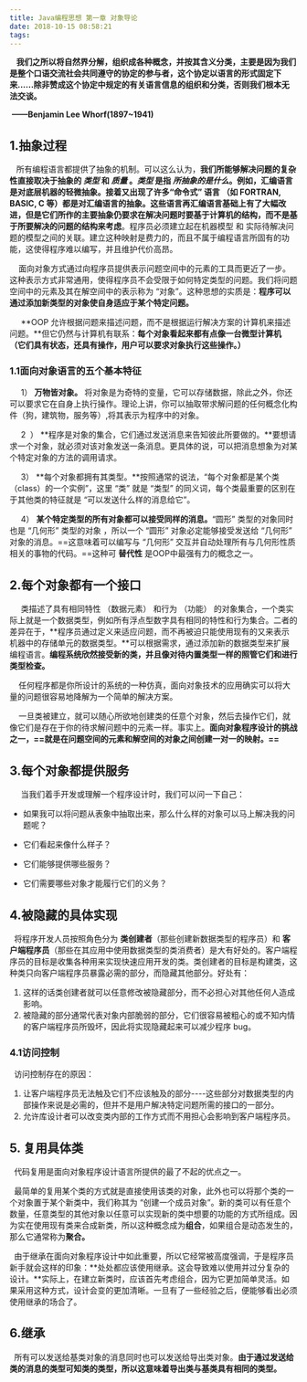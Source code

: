 ```yaml
---
title: Java编程思想 第一章 对象导论
date: 2018-10-15 08:58:21
tags:
---
```


​	&nbsp;&nbsp;&nbsp;**我们之所以将自然界分解，组织成各种概念，并按其含义分类，主要是因为我们是整个口语交流社会共同遵守的协定的参与者，这个协定以语言的形式固定下来......除非赞成这个协定中规定的有关语言信息的组织和分类，否则我们根本无法交谈。**

​												**——Benjamin Lee Whorf(1897~1941)**

## 1.抽象过程

​	&nbsp;&nbsp;&nbsp;所有编程语言都提供了抽象的机制。可以这么认为，**我们所能够解决问题的复杂性直接取决于抽象的 *类型* 和 *质量* **。*类型* 是指 *所抽象的是什么*。例如，汇编语言是对底层机器的轻微抽象。接着又出现了许多“命令式”  语言 （如 FORTRAN, BASIC, C 等）都是对汇编语言的抽象。这些语言再汇编语言基础上有了大幅改进，但是它们所作的主要抽象仍要求**在解决问题时要基于计算机的结构，而不是基于所要解决的问题的结构来考虑**。程序员必须建立起在机器模型 和 实际待解决问题的模型之间的关联。建立这种映射是费力的，而且不属于编程语言所固有的功能，这使得程序难以编写，并且维护代价高昂。

​	&nbsp;&nbsp;&nbsp;&nbsp;面向对象方式通过向程序员提供表示问题空间中的元素的工具而更近了一步。这种表示方式非常通用，使得程序员不会受限于如何特定类型的问题。我们将问题空间中的元素及其在解空间中的表示称为 “对象”。这种思想的实质是：**程序可以通过添加新类型的对象使自身适应于某个特定问题。**

​	&nbsp;&nbsp;&nbsp;&nbsp;**OOP 允许根据问题来描述问题，而不是根据运行解决方案的计算机来描述问题。**但它仍然与计算机有联系：**每个对象看起来都有点像一台微型计算机（它们具有状态，还具有操作，用户可以要求对象执行这些操作。）**<!--more-->

### 1.1面向对象语言的五个基本特征

​	&nbsp;&nbsp;&nbsp;&nbsp;1） **万物皆对象。** 将对象是为奇特的变量，它可以存储数据，除此之外，你还可以要求它在自身上执行操作。理论上讲，你可以抽取带求解问题的任何概念化构件（狗，建筑物，服务等）,将其表示为程序中的对象。

​	&nbsp;&nbsp;&nbsp;&nbsp;2&nbsp;&nbsp;） **程序是对象的集合，它们通过发送消息来告知彼此所要做的。**要想请求一个对象，就必须对该对象发送一条消息。更具体的说，可以把消息想象为对某个特定对象的方法的调用请求。

​	&nbsp;&nbsp;&nbsp;&nbsp;3） **每个对象都拥有其类型。**按照通常的说法，“每个对象都是某个类（class）的一个实例”，这里 “类” 就是 “类型” 的同义词，每个类最重要的区别在于其他类的特征就是 “可以发送什么样的消息给它”。

​	&nbsp;&nbsp;&nbsp;&nbsp;4） **某个特定类型的所有对象都可以接受同样的消息。**“圆形” 类型的对象同时也是 “几何形” 类型的对象 ，所以一个 “圆形” 对象必定能够接受发送给 “几何形” 对象的消息。==这意味着可以编写与 “几何形” 交互并自动处理所有与几何形性质相关的事物的代码。==这种可 **替代性** 是OOP中最强有力的概念之一。

## 2.每个对象都有一个接口

​	&nbsp;&nbsp;&nbsp;&nbsp;类描述了具有相同特性 （数据元素） 和行为 （功能） 的对象集合，一个类实际上就是一个数据类型，例如所有浮点型数字具有相同的特性和行为集合。二者的差异在于，**程序员通过定义来适应问题，而不再被迫只能使用现有的又来表示机器中的存储单元的数据类型。**可以根据需求，通过添加新的数据类型来扩展编程语言。**编程系统欣然接受新的类，并且像对待内置类型一样的照管它们和进行类型检查。**

​	&nbsp;&nbsp;&nbsp;&nbsp;任何程序都是你所设计的系统的一种仿真，面向对象技术的应用确实可以将大量的问题很容易地降解为一个简单的解决方案。

​	&nbsp;&nbsp;&nbsp;&nbsp;一旦类被建立，就可以随心所欲地创建类的任意个对象，然后去操作它们，就像它们是存在于你的待求解问题中的元素一样。事实上。**面向对象程序设计的挑战之一，==就是在问题空间的元素和解空间的对象之间创建一对一的映射。==**

## 3.每个对象都提供服务

​	&nbsp;&nbsp;&nbsp;&nbsp;当我们着手开发或理解一个程序设计时，我们可以问一下自己：

- 如果我可以将问题从表象中抽取出来，那么什么样的对象可以马上解决我的问题呢？

- 它们看起来像什么样子？

- 它们能够提供哪些服务？

- 它们需要哪些对象才能履行它们的义务？

## 4.被隐藏的具体实现

&nbsp;&nbsp;将程序开发人员按照角色分为 **类创建者**（那些创建新数据类型的程序员）和 **客户端程序员**（那些在其应用中使用数据类型的类消费者）是大有好处的。客户端程序员的目标是收集各种用来实现快速应用开发的类。类创建者的目标是构建类，这种类只向客户端程序员暴露必需的部分，而隐藏其他部分。好处有：

1. 这样的话类创建者就可以任意修改被隐藏部分，而不必担心对其他任何人造成影响。
2. 被隐藏的部分通常代表对象内部脆弱的部分，它们很容易被粗心的或不知内情的客户端程序员所毁坏，因此将实现隐藏起来可以减少程序 bug。

### 4.1访问控制

&nbsp;&nbsp;访问控制存在的原因：

1. 让客户端程序员无法触及它们不应该触及的部分----这些部分对数据类型的内部操作来说是必需的，但并不是用户解决特定问题所需的接口的一部分。
2. 允许库设计者可以改变类内部的工作方式而不用担心会影响到客户端程序员。

## 5. 复用具体类

&nbsp;&nbsp;代码复用是面向对象程序设计语言所提供的最了不起的优点之一。

&nbsp;&nbsp;最简单的复用某个类的方式就是直接使用该类的对象，此外也可以将那个类的一个对象置于某个新类中，我们称其为 “创建一个成员对象”。新的类可以有任意个数量，任意类型的其他对象以任意可以实现新的类中想要的功能的方式所组成。因为实在使用现有类来合成新类，所以这种概念成为**组合**，如果组合是动态发生的，那么它通常称为**聚合。**

&nbsp;&nbsp;由于继承在面向对象程序设计中如此重要，所以它经常被高度强调，于是程序员新手就会这样的印象：**处处都应该使用继承。这会导致难以使用并过分复杂的设计。**实际上，在建立新类时，应该首先考虑组合，因为它更加简单灵活。如果采用这种方式，设计会变的更加清晰。一旦有了一些经验之后，便能够看出必须使用继承的场合了。

## 6.继承

&nbsp;&nbsp;所有可以发送给基类对象的消息同时也可以发送给导出类对象。**由于通过发送给类的消息的类型可知类的类型，所以这意味着导出类与基类具有相同的类型。**